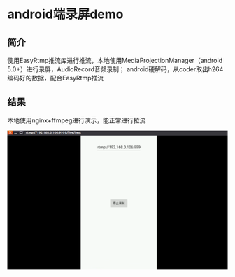 # android端录屏demo


## 简介

使用EasyRtmp推流库进行推流，本地使用MediaProjectionManager（android 5.0+）进行录屏，AudioRecord音频录制；
android硬解码，从coder取出h264编码好的数据，配合EasyRtmp推流

## 结果

本地使用nginx+ffmpeg进行演示，能正常进行拉流

![演示](test.png)
